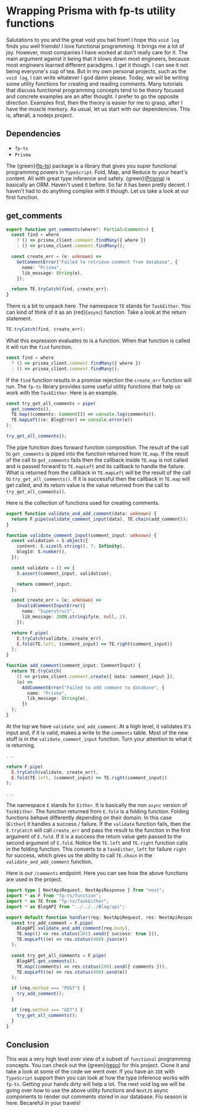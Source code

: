 # Wrapping Prisma with fp-ts utility functions


Salutations to you and the great void you hail from!  I hope this `void log` finds you well friendo!  I love functional programming.  It brings me a lot of joy.  However, most companies I have worked at don't really care for it.  The main argument against it being that it slows down most engineers, because most engineers learned different paradigms.  I get it though.  I can see it not being everyone's cup of tea.  But in my own personal projects, such as the `void log`, I can write whatever I god damn please.  Today, we will be writing some utility functions for creating and reading comments.  Many tutorials that discuss functional programming concepts tend to be theory focused and concrete examples are an after thought.  I prefer to go the opposite direction.  Examples first, then the theory is easier for me to grasp, after I have the muscle memory.  As usual, let us start with our dependencies.  This is, afterall, a nodejs project.

## Dependencies

  - `fp-ts` 
  - `Prisma`

The {green}([fp-ts](https://github.com/gcanti/fp-ts)) package is a library that gives you super functional programming powers in `TypeScript`.  Fold, Map, and Reduce to your heart's content.  All with great type inference and safety. {green}([Prisma](https://www.prisma.io/)) is basically an ORM.  Haven't used it before.  So far it has been pretty decent.  I haven't had to do anything complex with it though.  Let us take a look at our first function.

## get_comments

```typescript
export function get_comments(where?: Partial<Comment>) {
  const find = where
    ? () => prisma_client.comment.findMany({ where })
    : () => prisma_client.comment.findMany();

  const create_err = (e: unknown) =>
    GetCommentError("Failed to retrieve comment from database", {
      name: "Prisma",
      lib_message: String(e),
    });

  return TE.tryCatch(find, create_err);
}
```
There is a bit to unpack here.  The namespace `TE` stands for `TaskEither`.  You can kind of think of it as an {red}(`async`) function.  Take a look at the return statement.

```typescript
TE.tryCatch(find, create_err);
```

What this expression evaluates to is a function.  When that function is called it will run the `find` function.  

```typescript
const find = where
  ? () => prisma_client.comment.findMany({ where })
  : () => prisma_client.comment.findMany();
```

If the `find` function results in a promise rejection the `create_err` function will run.  The `fp-ts` library provides some useful utility functions that help us work with the `TaskEither`.  Here is an example.  

```typescript
const try_get_all_comments = pipe(
  get_comments(),
  TE.map((comments: Comment[]) => console.log(comments)),
  TE.mapLeft((e: BlogError) => console.error(e))
);

try_get_all_comments();
```
The pipe function does forward function composition.  The result of the call to `get_comments` is piped into the function returned from `TE.map`.  If the result of the call to `get_comments` fails then the callback inside `TE.map` is not called and is passed forward to `TE.mapLeft` and its callback to handle the failure.  What is returned from the callback in `TE.mapLeft` will be the result of the call to `try_get_all_comments()`.  If it is successful then the callback in `TE.map` will get called, and its return value is the value returned from the call to `try_get_all_comments()`. 

Here is the collection of functions used for creating comments.

```typescript
export function validate_and_add_comment(data: unknown) {
  return F.pipe(validate_comment_input(data), TE.chain(add_comment));
}

function validate_comment_input(comment_input: unknown) {
  const validation = S.object({
    content: S.size(S.string(), 7, Infinity),
    blogId: S.number(),
  });

  const validate = () => {
    S.assert(comment_input, validation);

    return comment_input;
  };

  const create_err = (e: unknown) =>
    InvalidCommentInputError({
      name: "Superstruct",
      lib_message: JSON.stringify(e, null, 2),
    });

  return F.pipe(
    E.tryCatch(validate, create_err),
    E.fold(TE.left, (comment_input) => TE.right(comment_input))
  );
}

function add_comment(comment_input: CommentInput) {
  return TE.tryCatch(
    () => prisma_client.comment.create({ data: comment_input }),
    (e) =>
      AddCommentError("Failed to add comment to database", {
        name: "Prisma",
        lib_message: String(e),
      })
  );
}
```

At the top we have `validate_and_add_comment`.  At a high level, it validates it's input and, if it is valid, makes a write to the `comments` table.  Most of the new stuff is in the `validate_comment_input` function.  Turn your attention to what it is returning. 

```typescript
...

return F.pipe(
  E.tryCatch(validate, create_err),
  E.fold(TE.left, (comment_input) => TE.right(comment_input))
);

...
```

The namespace `E` stands for `Either`.  It is basically the non `async` version of `TaskEither`.  The function returned from `E.fold` is a folding function.  Folding functions behave differently depending on their domain.  In this case (`Either`) it handles a success / failure.  If the `validate` function fails, then the `E.tryCatch` will call `create_err` and pass the result to the function in the first argument of `E.fold`.  If it is a success the return value gets passed to the second argument of `E.fold`.  Notice the `TE.left` and `TE.right` function calls in the folding function.  This converts to a `TaskEither`, `left` for failure `right` for success, which gives us the ability to call `TE.chain` in the `validate_and_add_comment` function.  

Here is our `/comments` endpoint.  Here you can see how the above functions are used in the project.  

```typescript
import type { NextApiRequest, NextApiResponse } from "next";
import * as F from "fp-ts/function";
import * as TE from "fp-ts/TaskEither";
import * as BlogAPI from "../../../Blog/api";

export default function handler(req: NextApiRequest, res: NextApiResponse) {
  const try_add_comment = F.pipe(
    BlogAPI.validate_and_add_comment(req.body),
    TE.map(() => res.status(201).send({ success: true })),
    TE.mapLeft((e) => res.status(400).json(e))
  );

  const try_get_all_comments = F.pipe(
    BlogAPI.get_comments(),
    TE.map((comments) => res.status(200).send({ comments })),
    TE.mapLeft((e) => res.status(400).send(e))
  );

  if (req.method === "POST") {
    try_add_comment();
  }

  if (req.method === "GET") {
    try_get_all_comments();
  }
}
```

## Conclusion

This was a very high level over view of a subset of `functional` programming concepts.  You can check out the {green}([repo](https://github.com/gabrielgrover/improved-octo-spoon)) for this project.  Clone it and take a look at some of the code we went over.  If you have an `IDE` with `TypeScript` support then you can look at how the type inference works with `fp-ts`.  Getting your hands dirty will help a lot.  The next void log we will be going over how to use the above utility functions and `NextJS` async components to render out comments stored in our database.  Flu season is here.  Becareful in your travels!
